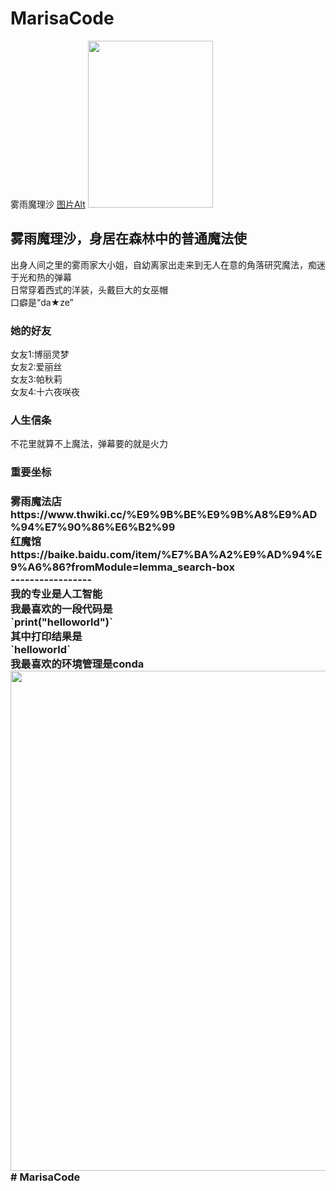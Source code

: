 # MarisaCode
雾雨魔理沙
[图片Alt](<img height="267" src="C:\Users\雾雨魔理沙的扫帚\Desktop\Image_1712412009971.jpg" width="200"/> "可爱金发小女孩")
<img height="267" src="C:\Users\雾雨魔理沙的扫帚\Desktop\Image_1712412009971.jpg" width="200"/>

雾雨魔理沙，身居在森林中的普通魔法使
------------------------------------------------------------------------
出身人间之里的雾雨家大小姐，自幼离家出走来到无人在意的角落研究魔法，痴迷于光和热的弹幕<br/>
日常穿着西式的洋装，头戴巨大的女巫帽<br/>
口癖是“da★ze” <br/>
<h3>她的好友</h3>
女友1:博丽灵梦<br/>
女友2:爱丽丝<br/>
女友3:帕秋莉<br/>
女友4:十六夜咲夜<br/>
<h3>人生信条</h3>
不花里就算不上魔法，弹幕要的就是火力
<h3>重要坐标<h3/>
雾雨魔法店 https://www.thwiki.cc/%E9%9B%BE%E9%9B%A8%E9%AD%94%E7%90%86%E6%B2%99 <br/>
红魔馆 https://baike.baidu.com/item/%E7%BA%A2%E9%AD%94%E9%A6%86?fromModule=lemma_search-box <br/>
-----------------<br/>
我的专业是人工智能<br/>
我最喜欢的一段代码是<br/>
`print("helloworld")`<br/>
其中打印结果是<br/>
`helloworld`<br/>
我最喜欢的环境管理是conda<br/>
<img src="C:\Users\雾雨魔理沙的扫帚\Desktop\QQ_1741657304121.png" width="800"/># MarisaCode
